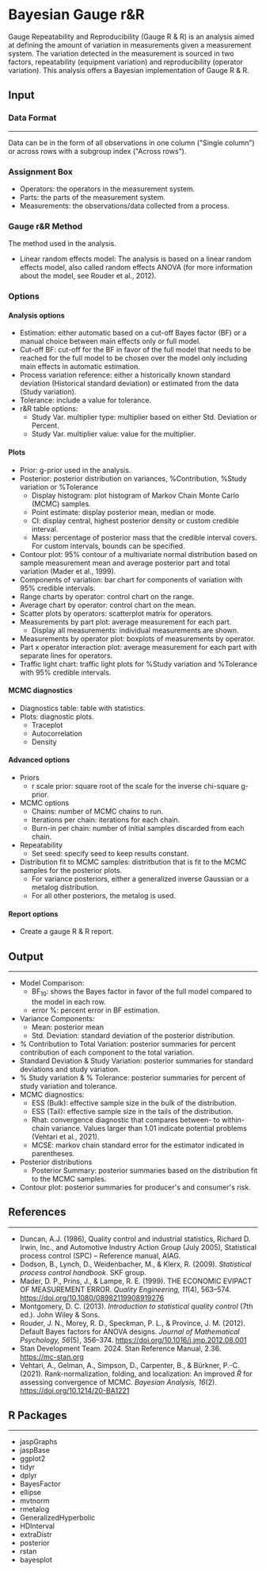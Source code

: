 Bayesian Gauge r&R
==========================
Gauge Repeatability and Reproducibility (Gauge R & R) is an analysis aimed at defining the amount of variation in measurements given a measurement system. 
The variation detected in the measurement is sourced in two factors, repeatability (equipment variation) and reproducibility (operator variation). 
This analysis offers a Bayesian implementation of Gauge R & R. 

## Input
### Data Format
-------
Data can be in the form of all observations in one column ("Single column") or across rows with a subgroup index ("Across rows").

### Assignment Box
- Operators: the operators in the measurement system. 
- Parts: the parts of the measurement system.
- Measurements: the observations/data collected from a process.

### Gauge r&R Method
The method used in the analysis. 
- Linear random effects model: The analysis is based on a linear random effects model, also called random effects ANOVA (for more information about the model, see Rouder et al., 2012).

### Options
#### Analysis options 
- Estimation: either automatic based on a cut-off Bayes factor (BF) or a manual choice between main effects only or full model.
- Cut-off BF: cut-off for the BF in favor of the full model that needs to be reached for the full model to be chosen over the model only including main effects in automatic estimation.
- Process variation reference: either a historically known standard deviation (Historical standard deviation) or estimated from the data (Study variation).
- Tolerance: include a value for tolerance. 
- r&R table options: 
    - Study Var. multiplier type: multiplier based on either Std. Deviation or Percent. 
    - Study Var. multiplier value: value for the multiplier.

#### Plots
- Prior: g-prior used in the analysis. 
- Posterior: posterior distribution on variances, %Contribution, %Study variation or %Tolerance
    - Display histogram: plot histogram of Markov Chain Monte Carlo (MCMC) samples.
    - Point estimate: display posterior mean, median or mode.
    - CI: display central, highest posterior density or custom credible interval.
    - Mass: percentage of posterior mass that the credible interval covers. For custom intervals, bounds can be specified.
- Contour plot: 95% contour of a multivariate normal distribution based on sample measurement mean and average posterior part and total variation (Mader et al., 1999).
- Components of variation: bar chart for components of variation with 95% credible intervals.
- Range charts by operator: control chart on the range.
- Average chart by operator: control chart on the mean.
- Scatter plots by operators: scatterplot matrix for operators.
- Measurements by part plot: average measurement for each part.
    - Display all measurements: individual measurements are shown.
- Measurements by operator plot: boxplots of measurements by operator.
- Part x operator interaction plot: average measurement for each part with separate lines for operators.
- Traffic light chart: traffic light plots for %Study variation and %Tolerance with 95% credible intervals.

#### MCMC diagnostics
- Diagnostics table: table with statistics.
- Plots: diagnostic plots.
    - Traceplot
    - Autocorrelation
    - Density

#### Advanced options
- Priors
    - r scale prior: square root of the scale for the inverse chi-square g-prior.
- MCMC options
    - Chains: number of MCMC chains to run.
    - Iterations per chain: iterations for each chain. 
    - Burn-in per chain: number of initial samples discarded from each chain.
- Repeatability
    - Set seed: specify seed to keep results constant.
- Distribution fit to MCMC samples: distritbution that is fit to the MCMC samples for the posterior plots.
    - For variance posteriors, either a generalized inverse Gaussian or a metalog distribution.
    - For all other posteriors, the metalog is used.   

#### Report options
- Create a gauge R & R report. 

## Output 
-------
- Model Comparison: 
    - BF<sub>10</sub>: shows the Bayes factor in favor of the full model compared to the model in each row.
    - error %: percent error in BF estimation.
- Variance Components:
    - Mean: posterior mean
    - Std. Deviation: standard deviation of the posterior distribution.
- % Contribution to Total Variation: posterior summaries for percent contribution of each component to the total variation.
- Standard Deviation & Study Variation: posterior summaries for standard deviations and study variation.
- % Study variation & % Tolerance: posterior summaries for percent of study variation and tolerance.
- MCMC diagnostics:
    - ESS (Bulk): effective sample size in the bulk of the distribution.
    - ESS (Tail): effective sample size in the tails of the distribution.
    - Rhat: convergence diagnostic that compares between- to within-chain variance. Values larger than 1.01 indicate potential problems (Vehtari et al., 2021).
    - MCSE: markov chain standard error for the estimator indicated in parentheses.
- Posterior distributions
    - Posterior Summary: posterior summaries based on the distribution fit to the MCMC samples.
- Contour plot: posterior summaries for producer's and consumer's risk.

## References 
-------
- Duncan, A.J. (1986), Quality control and industrial statistics, Richard D. Irwin, Inc., and Automotive Industry Action Group (July 2005), Statistical process control (SPC) – Reference manual, AIAG.
- Dodson, B., Lynch, D., Weidenbacher, M., & Klerx, R. (2009). *Statistical process control handbook*. SKF group. 
- Mader, D. P., Prins, J., & Lampe, R. E. (1999). THE ECONOMIC EVIPACT OF MEASUREMENT ERROR. *Quality Engineering, 11*(4), 563–574. https://doi.org/10.1080/08982119908919276
- Montgomery, D. C. (2013). *Introduction to statistical quality control* (7th ed.). John Wiley
& Sons.
- Rouder, J. N., Morey, R. D., Speckman, P. L., & Province, J. M. (2012). Default Bayes factors for ANOVA designs. *Journal of Mathematical Psychology, 56*(5), 356–374. https://doi.org/10.1016/j.jmp.2012.08.001
- Stan Development Team. 2024. Stan Reference Manual, 2.36. https://mc-stan.org
- Vehtari, A., Gelman, A., Simpson, D., Carpenter, B., & Bürkner, P.-C. (2021). Rank-normalization, folding, and localization: An improved $\widehat{R}$ for assessing convergence of MCMC. *Bayesian Analysis, 16*(2). https://doi.org/10.1214/20-BA1221

## R Packages
-------
- jaspGraphs
- jaspBase
- ggplot2
- tidyr
- dplyr
- BayesFactor
- ellipse
- mvtnorm
- rmetalog
- GeneralizedHyperbolic
- HDInterval
- extraDistr
- posterior
- rstan
- bayesplot